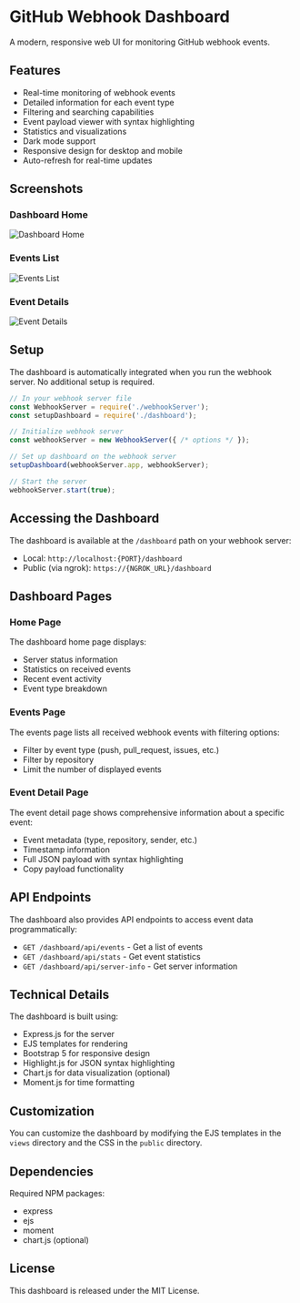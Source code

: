 # GitHub Webhook Dashboard

A modern, responsive web UI for monitoring GitHub webhook events.

## Features

- Real-time monitoring of webhook events
- Detailed information for each event type
- Filtering and searching capabilities
- Event payload viewer with syntax highlighting
- Statistics and visualizations
- Dark mode support
- Responsive design for desktop and mobile
- Auto-refresh for real-time updates

## Screenshots

### Dashboard Home
![Dashboard Home](https://via.placeholder.com/800x450?text=Dashboard+Home)

### Events List
![Events List](https://via.placeholder.com/800x450?text=Events+List)

### Event Details
![Event Details](https://via.placeholder.com/800x450?text=Event+Details)

## Setup

The dashboard is automatically integrated when you run the webhook server. No additional setup is required.

```javascript
// In your webhook server file
const WebhookServer = require('./webhookServer');
const setupDashboard = require('./dashboard');

// Initialize webhook server
const webhookServer = new WebhookServer({ /* options */ });

// Set up dashboard on the webhook server
setupDashboard(webhookServer.app, webhookServer);

// Start the server
webhookServer.start(true);
```

## Accessing the Dashboard

The dashboard is available at the `/dashboard` path on your webhook server:

- Local: `http://localhost:{PORT}/dashboard`
- Public (via ngrok): `https://{NGROK_URL}/dashboard`

## Dashboard Pages

### Home Page

The dashboard home page displays:
- Server status information
- Statistics on received events
- Recent event activity
- Event type breakdown

### Events Page

The events page lists all received webhook events with filtering options:
- Filter by event type (push, pull_request, issues, etc.)
- Filter by repository
- Limit the number of displayed events

### Event Detail Page

The event detail page shows comprehensive information about a specific event:
- Event metadata (type, repository, sender, etc.)
- Timestamp information
- Full JSON payload with syntax highlighting
- Copy payload functionality

## API Endpoints

The dashboard also provides API endpoints to access event data programmatically:

- `GET /dashboard/api/events` - Get a list of events
- `GET /dashboard/api/stats` - Get event statistics
- `GET /dashboard/api/server-info` - Get server information

## Technical Details

The dashboard is built using:
- Express.js for the server
- EJS templates for rendering
- Bootstrap 5 for responsive design
- Highlight.js for JSON syntax highlighting
- Chart.js for data visualization (optional)
- Moment.js for time formatting

## Customization

You can customize the dashboard by modifying the EJS templates in the `views` directory and the CSS in the `public` directory.

## Dependencies

Required NPM packages:
- express
- ejs
- moment
- chart.js (optional)

## License

This dashboard is released under the MIT License. 
